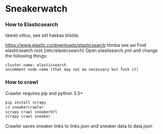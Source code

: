 # Sneakerwatch

### How to Elasticsearch

täiesti vittus, see sitt hakkas töööle.

https://www.elastic.co/downloads/elasticsearch tõmba see asi
Find elasticsearch root (/etc/elasticsearch)
Open elastisearch.yml and change the following things:

```
cluster.name: elasticsearch
uncomment node.name (that may not be necessary but fuck it)
```

### How to crawl

Crawler requires pip and python 3.5+


```sh
pip install scrapy
cd sneakercrawler
scrapy crawl sneakerUrl
scrapy crawl sneaker
```
Crawler saves sneaker links to links.json and sneaker data to data.json
